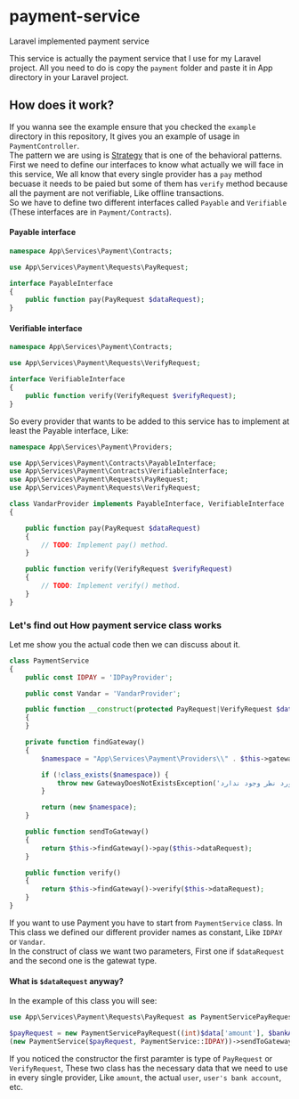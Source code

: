 # payment-service
Laravel implemented payment service 

This service is actually the payment service that I use for my Laravel project.
All you need to do is copy the ``payment`` folder and paste it in App directory in your Laravel project.

## How does it work?

If you wanna see the example ensure that you checked the ``example`` directory in this repository, It gives you an example of usage in ``PaymentController``.
<br>
The pattern we are using is [Strategy](https://refactoring.guru/design-patterns/strategy) that is one of the behavioral patterns. <br>
First we need to define our interfaces to know what actually we will face in this service, We all know that every single provider has a ``pay`` method becuase it needs to be paied but some of them has ``verify`` method because all the payment are not verifiable, Like offline transactions. <br>
So we have to define two different interfaces called ``Payable`` and ``Verifiable`` (These interfaces are in ``Payment/Contracts``).

#### Payable interface
```php
namespace App\Services\Payment\Contracts;

use App\Services\Payment\Requests\PayRequest;

interface PayableInterface
{
    public function pay(PayRequest $dataRequest);
}
```

#### Verifiable interface
```php
namespace App\Services\Payment\Contracts;

use App\Services\Payment\Requests\VerifyRequest;

interface VerifiableInterface
{
    public function verify(VerifyRequest $verifyRequest);
}
```
So every provider that wants to be added to this service has to implement at least the Payable interface, Like:
```php
namespace App\Services\Payment\Providers;

use App\Services\Payment\Contracts\PayableInterface;
use App\Services\Payment\Contracts\VerifiableInterface;
use App\Services\Payment\Requests\PayRequest;
use App\Services\Payment\Requests\VerifyRequest;

class VandarProvider implements PayableInterface, VerifiableInterface
{

    public function pay(PayRequest $dataRequest)
    {
        // TODO: Implement pay() method.
    }

    public function verify(VerifyRequest $verifyRequest)
    {
        // TODO: Implement verify() method.
    }
}
```

### Let's find out How payment service class works

Let me show you the actual code then we can discuss about it.

```php
class PaymentService
{
    public const IDPAY = 'IDPayProvider';

    public const Vandar = 'VandarProvider';

    public function __construct(protected PayRequest|VerifyRequest $dataRequest, protected string $gateway = self::IDPAY)
    {
    }

    private function findGateway()
    {
        $namespace = "App\Services\Payment\Providers\\" . $this->gateway;

        if (!class_exists($namespace)) {
            throw new GatewayDoesNotExistsException('درگاه مورد نظر وجود ندارد');
        }

        return (new $namespace);
    }

    public function sendToGateway()
    {
        return $this->findGateway()->pay($this->dataRequest);
    }

    public function verify()
    {
        return $this->findGateway()->verify($this->dataRequest);
    }
}

```

If you want to use Payment you have to start from ``PaymentService`` class. In This class we defined our different provider names as constant, Like ``IDPAY`` or ``Vandar``. <br>
In the construct of class we want two parameters, First one if ``$dataRequest`` and the second one is the gatewat type. <br>
#### What is ``$dataRequest`` anyway?
In the example of this class you will see:
```php
use App\Services\Payment\Requests\PayRequest as PaymentServicePayRequest;

$payRequest = new PaymentServicePayRequest((int)$data['amount'], $bankAccount, $data['user']);
(new PaymentService($payRequest, PaymentService::IDPAY))->sendToGateway();
```
If you noticed the constructor the first paramter is type of ``PayRequest`` or ``VerifyRequest``, These two class has the necessary data that we need to use in every single provider, Like ``amount``, the actual ``user``, ``user's bank account``, etc. <br>

<br>
<br>